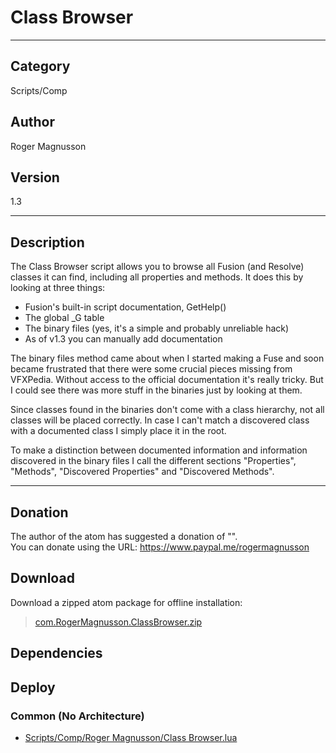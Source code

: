 # Class Browser
___

## Category
Scripts/Comp

## Author
Roger Magnusson

## Version
1.3

___

## Description
<p>The Class Browser script allows you to browse all Fusion (and Resolve) classes it can find, including all properties and methods. It does this by looking at three things:</p>
<ul>
<li>Fusion's built-in script documentation, GetHelp()</li>
<li>The global _G table</li>
<li>The binary files (yes, it's a simple and probably unreliable hack)</li>
<li>As of v1.3 you can manually add documentation</li>
</ul>

<p>The binary files method came about when I started making a Fuse and soon became frustrated that there were some crucial pieces missing from VFXPedia. Without access to the official documentation it's really tricky. But I could see there was more stuff in the binaries just by looking at them.</p>

<p>Since classes found in the binaries don't come with a class hierarchy, not all classes will be placed correctly. In case I can't match a discovered class with a documented class I simply place it in the root.</p>

<p>To make a distinction between documented information and information discovered in the binary files I call the different sections "Properties", "Methods", "Discovered Properties" and "Discovered Methods".</p>

___

## Donation
The author of the atom has suggested a donation of "".  
You can donate using the URL: <a href="https://www.paypal.me/rogermagnusson">https://www.paypal.me/rogermagnusson</a>

## Download

Download a zipped atom package for offline installation:
> [com.RogerMagnusson.ClassBrowser.zip](https://gitlab.com/WeSuckLess/Reactor/-/archive/master/Reactor-master.zip?path=Atoms/com.RogerMagnusson.ClassBrowser)  

## Dependencies

## Deploy

### Common (No Architecture)

<ul>
<li><a href="https://gitlab.com/WeSuckLess/Reactor/-/blob/master/Atoms/com.RogerMagnusson.ClassBrowser/Scripts/Comp/Roger Magnusson/Class Browser.lua?ref_type=heads">Scripts/Comp/Roger Magnusson/Class Browser.lua</a></li>
</ul>
